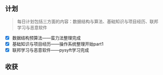## 计划
> 每日计划包括三方面的内容：数据结构与算法、基础知识与项目经历、联邦学习与恶意软件

- [x] 数据结构预算法——蛮力法整理完成
- [x] 基础知识与项目经历——操作系统整理开始part1
- [x] 联邦学习与恶意软件——pysyft学习完成

## 收获